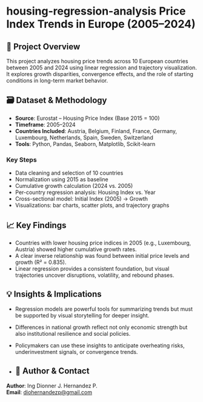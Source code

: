 # housing-regression-analysis Price Index Trends in Europe (2005–2024)

## 📌 Project Overview
This project analyzes housing price trends across 10 European countries between 2005 and 2024 using linear regression and trajectory visualization. It explores growth disparities, convergence effects, and the role of starting conditions in long-term market behavior.

## 🗃️ Dataset & Methodology

- **Source**: Eurostat – Housing Price Index (Base 2015 = 100)  
- **Timeframe**: 2005–2024  
- **Countries Included**: Austria, Belgium, Finland, France, Germany, Luxembourg, Netherlands, Spain, Sweden, Switzerland  
- **Tools**: Python, Pandas, Seaborn, Matplotlib, Scikit-learn

### Key Steps
- Data cleaning and selection of 10 countries
- Normalization using 2015 as baseline
- Cumulative growth calculation (2024 vs. 2005)
- Per-country regression analysis: Housing Index vs. Year
- Cross-sectional model: Initial Index (2005) → Growth
- Visualizations: bar charts, scatter plots, and trajectory graphs

## 📈 Key Findings

- Countries with lower housing price indices in 2005 (e.g., Luxembourg, Austria) showed higher cumulative growth rates.
- A clear inverse relationship was found between initial price levels and growth (R² = 0.835).
- Linear regression provides a consistent foundation, but visual trajectories uncover disruptions, volatility, and rebound phases.

## 💡 Insights & Implications

- Regression models are powerful tools for summarizing trends but must be supported by visual storytelling for deeper insight.
- Differences in national growth reflect not only economic strength but also institutional resilience and social policies.
- Policymakers can use these insights to anticipate overheating risks, underinvestment signals, or convergence trends.

- ## 🙌 Author & Contact

**Author**: Ing Dionner J. Hernandez P.  
**Email**: diohernandezp@gmail.com  
